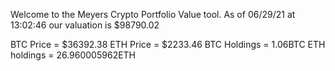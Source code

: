 Welcome to the Meyers Crypto Portfolio Value tool. 
As of 06/29/21 at 13:02:46 our valuation is $98790.02 

BTC Price = $36392.38
 ETH Price = $2233.46
BTC Holdings = 1.06BTC
 ETH holdings = 26.960005962ETH 
